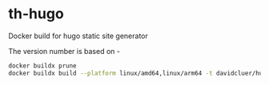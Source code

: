 # th-hugo
Docker build for hugo static site generator


The version number is based on <source hugo verion>-<our version of build>
```bash
docker buildx prune
docker buildx build --platform linux/amd64,linux/arm64 -t davidcluer/hugo:0.99.1-1.0.5 . --push
```
